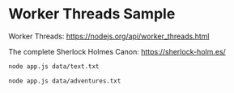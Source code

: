 # Worker Threads Sample

Worker Threads:
<https://nodejs.org/api/worker_threads.html>

The complete Sherlock Holmes Canon:
<https://sherlock-holm.es/>

```bash
node app.js data/text.txt

node app.js data/adventures.txt
```
